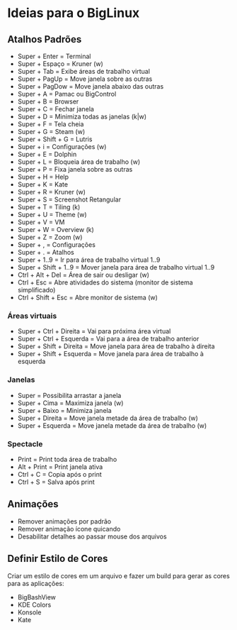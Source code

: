 # Ideias para o BigLinux

## Atalhos Padrões

- Super + Enter  = Terminal
- Super + Espaço = Kruner (w)
- Super + Tab    = Exibe áreas de trabalho virtual
- Super + PagUp  = Move janela sobre as outras
- Super + PagDow = Move janela abaixo das outras
- Super + A = Pamac ou BigControl
- Super + B = Browser
- Super + C = Fechar janela
- Super + D = Minimiza todas as janelas (k|w)
- Super + F = Tela cheia
- Super + G = Steam (w)
- Super + Shift + G = Lutris
- Super + i = Configurações (w)
- Super + E = Dolphin
- Super + L = Bloqueia área de trabalho (w)
- Super + P = Fixa janela sobre as outras
- Super + H = Help
- Super + K = Kate
- Super + R = Kruner (w)
- Super + S = Screenshot Retangular
- Super + T = Tiling (k)
- Super + U = Theme (w)
- Super + V = VM
- Super + W = Overview (k)
- Super + Z = Zoom (w)
- Super + , = Configurações
- Super + . = Atalhos
- Super + 1..9 = Ir para área de trabalho virtual 1..9
- Super + Shift + 1..9 = Mover janela para área de trabalho virtual 1..9
- Ctrl + Alt + Del = Área de sair ou desligar (w)
- Ctrl + Esc = Abre atividades do sistema (monitor de sistema simplificado)
- Ctrl + Shift + Esc = Abre monitor de sistema (w)

### Áreas virtuais
- Super + Ctrl + Direita = Vai para próxima área virtual
- Super + Ctrl + Esquerda = Vai para a área de trabalho anterior
- Super + Shift + Direita = Move janela para área de trabalho à direita
- Super + Shift + Esquerda = Move janela para área de trabalho à esquerda

### Janelas
- Super = Possibilita arrastar a janela
- Super + Cima = Maximiza janela (w)
- Super + Baixo = Minimiza janela
- Super + Direita = Move janela metade da área de trabalho (w)
- Super + Esquerda = Move janela metade da área de trabalho (w)

### Spectacle
- Print = Print toda área de trabalho
- Alt + Print = Print janela ativa
- Ctrl + C = Copia após o print
- Ctrl + S = Salva após print

## Animações
- Remover animações por padrão
- Remover animação ícone quicando
- Desabilitar detalhes ao passar mouse dos arquivos

## Definir Estilo de Cores
Criar um estilo de cores em um arquivo e fazer um build para gerar as cores para as aplicações:
- BigBashView
- KDE Colors
- Konsole
- Kate
